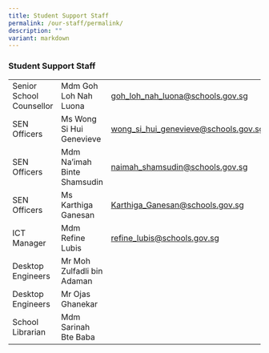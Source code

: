 ```yaml
---
title: Student Support Staff
permalink: /our-staff/permalink/
description: ""
variant: markdown
---
```

### Student Support Staff

|  |  |  |
| --- | --- | --- |
| Senior School Counsellor | Mdm Goh Loh Nah Luona | [goh\_loh\_nah\_luona@schools.gov.sg](mailto:goh_loh_nah_luona@schools.gov.sg) |
| SEN Officers | Ms Wong Si Hui Genevieve | [wong\_si\_hui\_genevieve@schools.gov.sg](mailto:wong_si_hui_genevieve@schools.gov.sg) |
| SEN Officers | Mdm Na’imah Binte Shamsudin | [naimah\_shamsudin@schools.gov.sg](mailto:naimah_shamsudin@schools.gov.sg) |
| SEN Officers | Ms Karthiga Ganesan | [Karthiga_Ganesan@schools.gov.sg](mailto:Karthiga_Ganesan@schools.gov.sg) |
| ICT Manager | Mdm Refine Lubis | [refine\_lubis@schools.gov.sg](mailto:refine_lubis@schools.gov.sg) |
|Desktop Engineers| Mr Moh Zulfadli bin Adaman||
|Desktop Engineers|Mr Ojas Ghanekar||
|School Librarian|Mdm Sarinah Bte Baba||